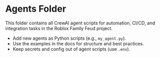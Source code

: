# Agents Folder

This folder contains all CrewAI agent scripts for automation, CI/CD, and integration tasks in the Roblox Family Feud project.

- Add new agents as Python scripts (e.g., `my_agent.py`).
- Use the examples in the docs for structure and best practices.
- Keep secrets and config out of agent scripts (use `.env`). 